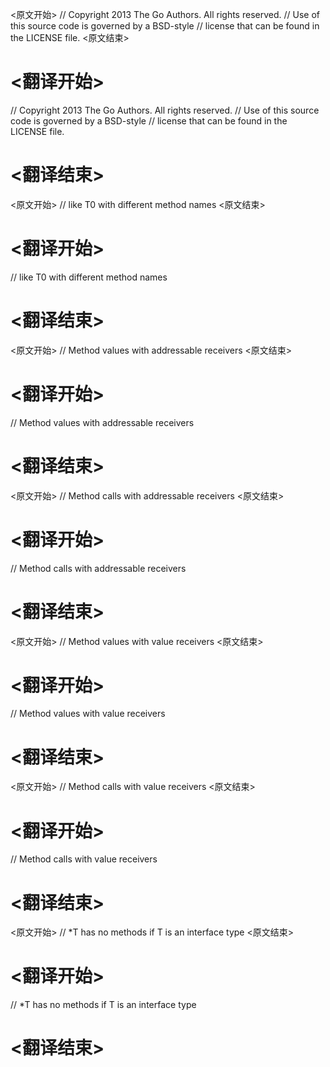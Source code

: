 
<原文开始>
// Copyright 2013 The Go Authors. All rights reserved.
// Use of this source code is governed by a BSD-style
// license that can be found in the LICENSE file.
<原文结束>

# <翻译开始>
// Copyright 2013 The Go Authors. All rights reserved.
// Use of this source code is governed by a BSD-style
// license that can be found in the LICENSE file.
# <翻译结束>


<原文开始>
// like T0 with different method names
<原文结束>

# <翻译开始>
// like T0 with different method names
# <翻译结束>


<原文开始>
// Method values with addressable receivers
<原文结束>

# <翻译开始>
// Method values with addressable receivers
# <翻译结束>


<原文开始>
// Method calls with addressable receivers
<原文结束>

# <翻译开始>
// Method calls with addressable receivers
# <翻译结束>


<原文开始>
// Method values with value receivers
<原文结束>

# <翻译开始>
// Method values with value receivers
# <翻译结束>


<原文开始>
// Method calls with value receivers
<原文结束>

# <翻译开始>
// Method calls with value receivers
# <翻译结束>


<原文开始>
// *T has no methods if T is an interface type
<原文结束>

# <翻译开始>
// *T has no methods if T is an interface type
# <翻译结束>

